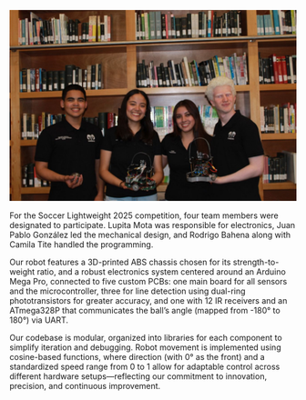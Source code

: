 ![Team](Soccer_team.jpg)

For the Soccer Lightweight 2025 competition, four team members were designated to participate. Lupita Mota was responsible for electronics, Juan Pablo González led the mechanical design, and Rodrigo Bahena along with Camila Tite handled the programming.

 Our robot features a 3D-printed ABS chassis chosen for its strength-to-weight ratio, and a robust electronics system centered around an Arduino Mega Pro, connected to five custom PCBs: one main board for all sensors and the microcontroller, three for line detection using dual-ring phototransistors for greater accuracy, and one with 12 IR receivers and an ATmega328P that communicates the ball’s angle (mapped from -180° to 180°) via UART. 
 
 Our codebase is modular, organized into libraries for each component to simplify iteration and debugging. Robot movement is implemented using cosine-based functions, where direction (with 0° as the front) and a standardized speed range from 0 to 1 allow for adaptable control across different hardware setups—reflecting our commitment to innovation, precision, and continuous improvement.